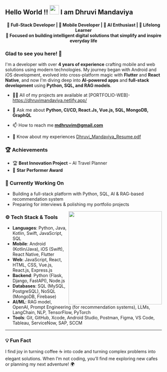 

## Hello World !! <img src="https://raw.githubusercontent.com/syedareehaquasar/syedareehaquasar/master/gifs/Hi.gif" width="30px"> I am Dhruvi Mandaviya </h2>

<h4 align="center">
   🌟 Full-Stack Developer | 🚀 Mobile Developer | 🤖 AI Enthusiast | 🧠 Lifelong Learner <br>
  🎯 Focused on building intelligent digital solutions that simplify and inspire everyday life
</h4>

### Glad to see you here! 🤩

I'm a developer with over **4 years of experience** crafting mobile and web solutions using modern technologies. My journey began with Android and iOS development, evolved into cross-platform magic with **Flutter** and **React Native**, and now I'm diving deep into **AI-powered apps** and **full-stack development** using **Python, SQL, and RAG models**.

- 👨‍💻 All of my projects are available at [PORTFOLIO-WEB]- https://dhruvimandaviya.netlify.app/

- 💬 Ask me about **Python, CI/CD, React.Js, Vue.js, SQL, MongoDB, GraphQL**

- 📫 How to reach me **mdhruvim@gmail.com**


- 📄 Know about my experiences [Dhruvi_Mandaviya_Resume.pdf](https://github.com/user-attachments/files/19784633/Dhruvi_Mandaviya_Resume.pdf)

### 🏆 Achievements
  - 🏆 **Best Innovation Project** – AI Travel Planner
  - 🌟 **Star Performer Award**
    
### 🔭 Currently Working On
- Building a full-stack platform with Python, SQL, AI & RAG-based recommendation system  
- Preparing for interviews & polishing my portfolio projects


<img align="right" img src="https://raw.githubusercontent.com/akshitagupta15june/akshitagupta15june/master/200w.webp" width="300px">
  
### ⚙️ Tech Stack & Tools

- **Languages**:  Python, Java, Kotlin, Swift, JavaScript, SQL
- **Mobile**: Android (Kotlin/Java), iOS (Swift), React Native, Flutter
- **Web**: JavaScript, React, HTML, CSS, Vue.js, React.js, Express.js   
- **Backend**: Python (Flask, Django, FastAPI), Node.js  
- **Databases**: SQL (MySQL, PostgreSQL), NoSQL (MongoDB, Firebase)  
- **AI/ML**: RAG model, OpenAI, Prompt Engineering (for recommendation systems), LLMs, LangChain, NLP, TensorFlow, PyTorch
- **Tools**: Git, GitHub, Xcode, Android Studio, Postman, Figma, VS Code, Tableau, ServiceNow, SAP, SCCM

---
### 💡 Fun Fact

I find joy in turning coffee ☕ into code and turning complex problems into elegant solutions. When I’m not coding, you’ll find me exploring new cafes or planning my next adventure! 🌍
